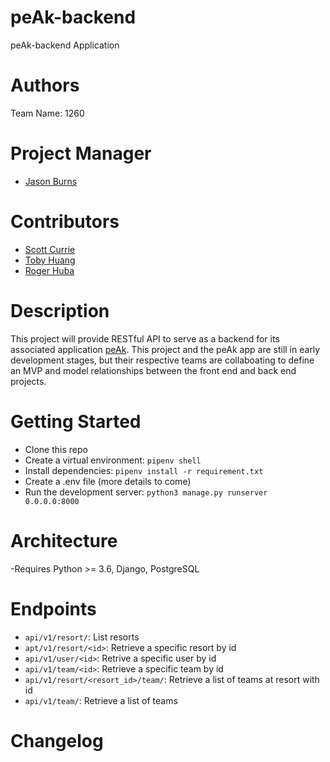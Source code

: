 # peAk-backend
peAk-backend Application

# Authors
Team Name: 1260

# Project Manager
- [Jason Burns](https://github.com/jasonb315/)

# Contributors
- [Scott Currie](https://github.com/scott-currie/)
- [Toby Huang](https://github.com/tobyatgithub)
- [Roger Huba](https://github.com/RogerHuba)

# Description
This project will provide RESTful API to serve as a backend for its associated application [peAk](https://github.com/twelve-sixty/peAk). This project and the peAk app are still in early development stages, but their respective teams are collaboating to define an MVP and model relationships between the front end and back end projects.

# Getting Started
- Clone this repo
- Create a virtual environment: `pipenv shell`
- Install dependencies: `pipenv install -r requirement.txt`
- Create a .env file (more details to come)
- Run the development server: `python3 manage.py runserver 0.0.0.0:8000`

# Architecture
-Requires Python >= 3.6, Django, PostgreSQL

# Endpoints
- `api/v1/resort/`: List resorts
- `apt/v1/resort/<id>`: Retrieve a specific resort by id
- `api/v1/user/<id>`: Retrive a specific user by id
- `api/v1/team/<id>`: Retrieve a specific team by id
- `api/v1/resort/<resort_id>/team/`: Retrieve a list of teams at resort with id
- `api/v1/team/`: Retrieve a list of teams

# Changelog

